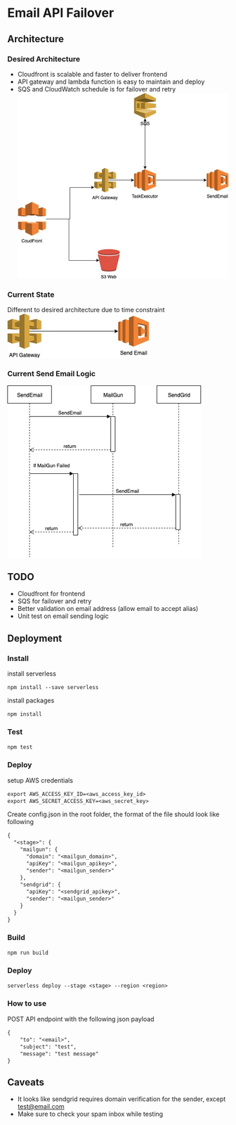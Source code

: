 # Email API Failover

## Architecture

### Desired Architecture
* Cloudfront is scalable and faster to deliver frontend
* API gateway and lambda function is easy to maintain and deploy
* SQS and CloudWatch schedule is for failover and retry
![Desired Architecture](/images/desired-architecture.jpg)

### Current State
Different to desired architecture due to time constraint
![Current State](/images/current-state.jpg)

### Current Send Email Logic
![Send Email Logic](/images/send-email-logic.jpg)

## TODO
* Cloudfront for frontend
* SQS for failover and retry
* Better validation on email address (allow email to accept alias)
* Unit test on email sending logic

## Deployment
### Install
install serverless
```
npm install --save serverless
```

install packages
```
npm install
```

### Test
```
npm test
```

### Deploy

setup AWS credentials
```
export AWS_ACCESS_KEY_ID=<aws_access_key_id>
export AWS_SECRET_ACCESS_KEY=<aws_secret_key>
```

Create config.json in the root folder, the format of the file should look like following
```
{
  "<stage>": {
    "mailgun": {
      "domain": "<mailgun_domain>",
      "apiKey": "<mailgun_apikey>",
      "sender": "<mailgun_sender>"
    },
    "sendgrid": {
      "apiKey": "<sendgrid_apikey>",
      "sender": "<mailgun_sender>"
    }
  }
}

```

### Build
```
npm run build
```

### Deploy
```
serverless deploy --stage <stage> --region <region>
```

### How to use
POST API endpoint with the following json payload
```
{
	"to": "<email>",
	"subject": "test",
	"message": "test message"
}
```


## Caveats
* It looks like sendgrid requires domain verification for the sender, except test@email.com
* Make sure to check your spam inbox while testing
